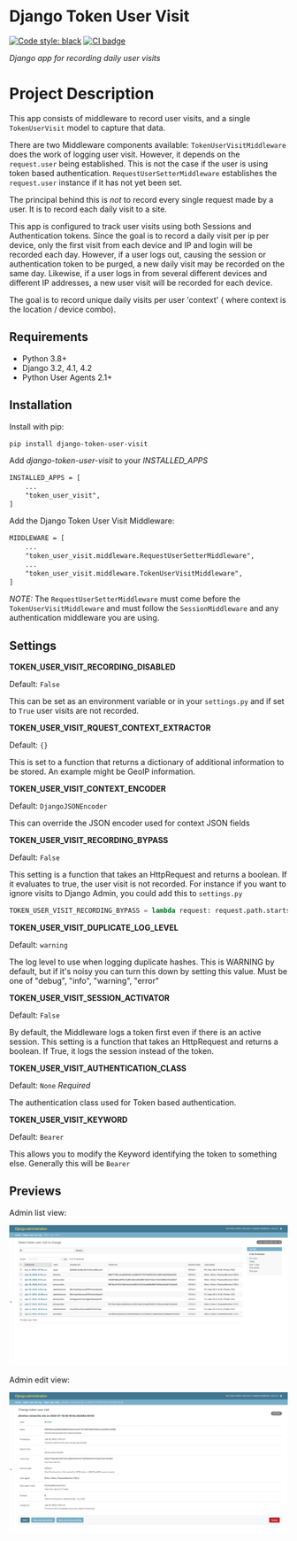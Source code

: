 # Django Token User Visit

[![Code style: black](https://img.shields.io/badge/code%20style-black-000000.svg)](https://github.com/psf/black)
[![CI badge](https://github.com/dlondonmedina/django-token-user-visit/actions/workflows/ci.yml/badge.svg?branch=main)](https://github.com/dlondonmedina/django-token-user-visit/actions/workflows/ci.yml?query=branch%3Amain)

_Django app for recording daily user visits_

# Project Description

This app consists of middleware to record user visits, and a single `TokenUserVisit` model to capture that data. 

There are two Middleware components available: `TokenUserVisitMiddleware` does the work of logging user visit. However, it depends on the `request.user` being established. This is not the case if the user is using token based authentication. `RequestUserSetterMiddleware` establishes the `request.user` instance if it has not yet been set.

The principal behind this is _not_ to record every single request made by a user. It is to record each daily visit to a site.

This app is configured to track user visits using both Sessions and Authentication tokens. Since the goal is to record a daily visit per ip per device, only the first visit from each device and IP and login will be recorded each day. However, if a user logs out, causing the session or authentication token to be purged, a new daily visit may be recorded on the same day. Likewise, if a user logs in from several different devices and different IP addresses, a new user visit will be recorded for each device.

The goal is to record unique daily visits per user 'context' ( where context is the location /
device combo).

## Requirements

- Python 3.8+
- Django 3.2, 4.1, 4.2
- Python User Agents 2.1+

## Installation

Install with pip:

```bash
pip install django-token-user-visit
```

Add _django-token-user-visit_ to your _INSTALLED_APPS_

```
INSTALLED_APPS = [
    ...
    "token_user_visit",
]
```

Add the Django Token User Visit Middleware:

```
MIDDLEWARE = [
    ...
    "token_user_visit.middleware.RequestUserSetterMiddleware",
    ...
    "token_user_visit.middleware.TokenUserVisitMiddleware",
]
```

*NOTE:*
The `RequestUserSetterMiddleware` must come before the `TokenUserVisitMiddleware` and must follow the `SessionMiddleware` and any authentication middleware you are using. 

## Settings

**TOKEN_USER_VISIT_RECORDING_DISABLED**

Default: `False`

This can be set as an environment variable or in your `settings.py` and if set to `True` user visits are not recorded.

**TOKEN_USER_VISIT_RQUEST_CONTEXT_EXTRACTOR**

Default: `{}`

This is set to a function that returns a dictionary of additional information to be stored. An example might be GeoIP information.

**TOKEN_USER_VISIT_CONTEXT_ENCODER**

Default: `DjangoJSONEncoder`

This can override the JSON encoder used for context JSON fields

**TOKEN_USER_VISIT_RECORDING_BYPASS**

Default: `False`

This setting is a function that takes an HttpRequest and returns a boolean. If it evaluates to true, the user visit is not recorded. For instance if you want to ignore visits to Django Admin, you could add this to `settings.py`

```python
TOKEN_USER_VISIT_RECORDING_BYPASS = lambda request: request.path.startswith("/admin/")
```

**TOKEN_USER_VISIT_DUPLICATE_LOG_LEVEL**

Default: `warning`

The log level to use when logging duplicate hashes. This is WARNING by default, but if it's noisy you can turn this down by setting this value. Must be one of "debug", "info", "warning", "error"

**TOKEN_USER_VISIT_SESSION_ACTIVATOR**

Default: `False`

By default, the Middleware logs a token first even if there is an active session. This setting is a function that takes an HttpRequest and returns a boolean. If True, it logs the session instead of the token.

**TOKEN_USER_VISIT_AUTHENTICATION_CLASS**

Default: `None` 
*Required*

The authentication class used for Token based authentication.

**TOKEN_USER_VISIT_KEYWORD**

Default: `Bearer`

This allows you to modify the Keyword identifying the token to something else. Generally this will be `Bearer`


## Previews

Admin list view:

![UserVisit list view](assets/screenshot-admin-list-view.png)

Admin edit view:

![UserVisit edit view](assets/screenshot-admin-edit-view.png)


